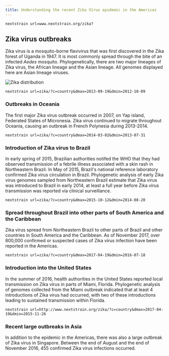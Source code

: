 ```yaml
---
title: Understanding the recent Zika Virus epidemic in the Americas
---
```


`nextstrain url=www.nextstrain.org/zika?`
## Zika virus outbreaks
Zika virus is a mosquito-borne flavivirus that was first discovered in the Zika forest of Uganda in 1947. It is most commonly spread through the bite of an infected _Aedes_ mosquito. Phylogenetically, there are two major lineages of Zika virus, the African lineage and the Asian lineage. All genomes displayed here are Asian lineage viruses.

![Zika distribution](/charon?request=image&src=figures_zika-2016-distribution.png)

`nextstrain url=zika/?c=country&dmax=2013-09-19&dmin=2012-10-09`
### Outbreaks in Oceania
The first major Zika virus outbreak occurred in 2007, on Yap island, Federated States of Micronesia. Zika virus continued to migrate throughout Oceania, causing an outbreak in French Polynesia during 2013-2014.

`nextstrain url=zika/?c=country&dmax=2014-03-02&dmin=2013-07-31`
### Introduction of Zika virus to Brazil
In early spring of 2015, Brazilian authorities notifed the WHO that they had observed transmission of a febrile illness associated with a skin rash in Northeastern Brazil. In May of 2015, Brazil's national reference laboratory confirmed Zika virus circulation in Brazil. Phylogenetic analysis of early Zika virus genomes sampled from Northeastern Brazil estimate that Zika virus was introduced to Brazil in early 2014, at least a full year before Zika virus transmission was reported via clinical surveillance.

`nextstrain url=zika/?c=country&dmax=2015-10-12&dmin=2014-08-20`
### Spread throughout Brazil into other parts of South America and the Caribbean
Zika virus spread from Northeastern Brazil to other parts of Brazil and other countries in South America and the Caribbean. As of November 2017, over 800,000 confirmed or suspected cases of Zika virus infection have been reported in the Americas.

`nextstrain url=zika/?c=country&dmax=2017-04-19&dmin=2016-07-18`
### Introduction into the United States
In the summer of 2016, health authorities in the United States reported local transmission on Zika virus in parts of Miami, Florida. Phylogenetic analysis of genomes collected from the Miami outbreak indicated that at least 4 introductions of Zika virus had occurred, with two of these introductions leading to sustained transmission within Florida.

`nextstrain url=http://www.nextstrain.org/zika/?c=country&dmax=2017-04-19&dmin=2015-11-26`
### Recent large outbreaks in Asia
In addition to the epidemic in the Americas, there was also a large outbreak of Zika virus in Singapore. Between the end of August and the end of November 2016, 455 confirmed Zika virus infections occurred.
